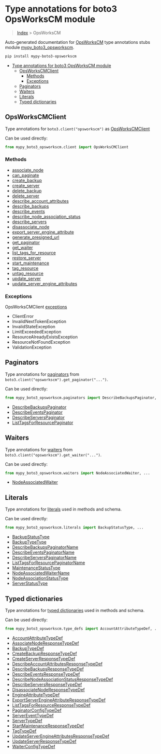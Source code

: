 # Type annotations for boto3 OpsWorksCM module

> [Index](..) > OpsWorksCM

Auto-generated documentation for
[OpsWorksCM](https://boto3.amazonaws.com/v1/documentation/api/1.17.71/reference/services/opsworkscm.html#OpsWorksCM)
type annotations stubs module
[mypy_boto3_opsworkscm](https://pypi.org/project/mypy-boto3-opsworkscm/).

```bash
pip install mypy-boto3-opsworkscm
```

- [Type annotations for boto3 OpsWorksCM module](#type-annotations-for-boto3-opsworkscm-module)
  - [OpsWorksCMClient](#opsworkscmclient)
    - [Methods](#methods)
    - [Exceptions](#exceptions)
  - [Paginators](#paginators)
  - [Waiters](#waiters)
  - [Literals](#literals)
  - [Typed dictionaries](#typed-dictionaries)

## OpsWorksCMClient

Type annotations for `boto3.client("opsworkscm")` as
[OpsWorksCMClient](./client.md)

Can be used directly:

```python
from mypy_boto3_opsworkscm.client import OpsWorksCMClient
```

### Methods

- [associate_node](./client.md#associate_node)
- [can_paginate](./client.md#can_paginate)
- [create_backup](./client.md#create_backup)
- [create_server](./client.md#create_server)
- [delete_backup](./client.md#delete_backup)
- [delete_server](./client.md#delete_server)
- [describe_account_attributes](./client.md#describe_account_attributes)
- [describe_backups](./client.md#describe_backups)
- [describe_events](./client.md#describe_events)
- [describe_node_association_status](./client.md#describe_node_association_status)
- [describe_servers](./client.md#describe_servers)
- [disassociate_node](./client.md#disassociate_node)
- [export_server_engine_attribute](./client.md#export_server_engine_attribute)
- [generate_presigned_url](./client.md#generate_presigned_url)
- [get_paginator](./client.md#get_paginator)
- [get_waiter](./client.md#get_waiter)
- [list_tags_for_resource](./client.md#list_tags_for_resource)
- [restore_server](./client.md#restore_server)
- [start_maintenance](./client.md#start_maintenance)
- [tag_resource](./client.md#tag_resource)
- [untag_resource](./client.md#untag_resource)
- [update_server](./client.md#update_server)
- [update_server_engine_attributes](./client.md#update_server_engine_attributes)

### Exceptions

OpsWorksCMClient [exceptions](./client.md#exceptions)

- ClientError
- InvalidNextTokenException
- InvalidStateException
- LimitExceededException
- ResourceAlreadyExistsException
- ResourceNotFoundException
- ValidationException

## Paginators

Type annotations for [paginators](./paginators.md) from
`boto3.client("opsworkscm").get_paginator("...")`.

Can be used directly:

```python
from mypy_boto3_opsworkscm.paginators import DescribeBackupsPaginator, ...
```

- [DescribeBackupsPaginator](./paginators.md#describebackupspaginator)
- [DescribeEventsPaginator](./paginators.md#describeeventspaginator)
- [DescribeServersPaginator](./paginators.md#describeserverspaginator)
- [ListTagsForResourcePaginator](./paginators.md#listtagsforresourcepaginator)

## Waiters

Type annotations for [waiters](./waiters.md) from
`boto3.client("opsworkscm").get_waiter("...")`.

Can be used directly:

```python
from mypy_boto3_opsworkscm.waiters import NodeAssociatedWaiter, ...
```

- [NodeAssociatedWaiter](./waiters.md#nodeassociatedwaiter)

## Literals

Type annotations for [literals](./literals.md) used in methods and schema.

Can be used directly:

```python
from mypy_boto3_opsworkscm.literals import BackupStatusType, ...
```

- [BackupStatusType](./literals.md#backupstatustype)
- [BackupTypeType](./literals.md#backuptypetype)
- [DescribeBackupsPaginatorName](./literals.md#describebackupspaginatorname)
- [DescribeEventsPaginatorName](./literals.md#describeeventspaginatorname)
- [DescribeServersPaginatorName](./literals.md#describeserverspaginatorname)
- [ListTagsForResourcePaginatorName](./literals.md#listtagsforresourcepaginatorname)
- [MaintenanceStatusType](./literals.md#maintenancestatustype)
- [NodeAssociatedWaiterName](./literals.md#nodeassociatedwaitername)
- [NodeAssociationStatusType](./literals.md#nodeassociationstatustype)
- [ServerStatusType](./literals.md#serverstatustype)

## Typed dictionaries

Type annotations for [typed dictionaries](./type_defs.md) used in methods and
schema.

Can be used directly:

```python
from mypy_boto3_opsworkscm.type_defs import AccountAttributeTypeDef, ...
```

- [AccountAttributeTypeDef](./type_defs.md#accountattributetypedef)
- [AssociateNodeResponseTypeDef](./type_defs.md#associatenoderesponsetypedef)
- [BackupTypeDef](./type_defs.md#backuptypedef)
- [CreateBackupResponseTypeDef](./type_defs.md#createbackupresponsetypedef)
- [CreateServerResponseTypeDef](./type_defs.md#createserverresponsetypedef)
- [DescribeAccountAttributesResponseTypeDef](./type_defs.md#describeaccountattributesresponsetypedef)
- [DescribeBackupsResponseTypeDef](./type_defs.md#describebackupsresponsetypedef)
- [DescribeEventsResponseTypeDef](./type_defs.md#describeeventsresponsetypedef)
- [DescribeNodeAssociationStatusResponseTypeDef](./type_defs.md#describenodeassociationstatusresponsetypedef)
- [DescribeServersResponseTypeDef](./type_defs.md#describeserversresponsetypedef)
- [DisassociateNodeResponseTypeDef](./type_defs.md#disassociatenoderesponsetypedef)
- [EngineAttributeTypeDef](./type_defs.md#engineattributetypedef)
- [ExportServerEngineAttributeResponseTypeDef](./type_defs.md#exportserverengineattributeresponsetypedef)
- [ListTagsForResourceResponseTypeDef](./type_defs.md#listtagsforresourceresponsetypedef)
- [PaginatorConfigTypeDef](./type_defs.md#paginatorconfigtypedef)
- [ServerEventTypeDef](./type_defs.md#servereventtypedef)
- [ServerTypeDef](./type_defs.md#servertypedef)
- [StartMaintenanceResponseTypeDef](./type_defs.md#startmaintenanceresponsetypedef)
- [TagTypeDef](./type_defs.md#tagtypedef)
- [UpdateServerEngineAttributesResponseTypeDef](./type_defs.md#updateserverengineattributesresponsetypedef)
- [UpdateServerResponseTypeDef](./type_defs.md#updateserverresponsetypedef)
- [WaiterConfigTypeDef](./type_defs.md#waiterconfigtypedef)
